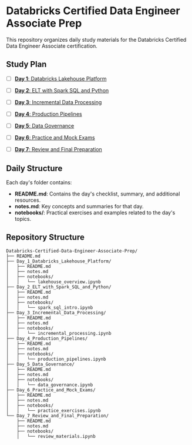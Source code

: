 # Databricks Certified Data Engineer Associate Prep

This repository organizes daily study materials for the Databricks Certified Data Engineer Associate certification.


## Study Plan

- [ ] [**Day 1**: Databricks Lakehouse Platform](./Day_1_Databricks_Lakehouse_Platform/README.md)
- [ ] [**Day 2**: ELT with Spark SQL and Python](./Day_2_ELT_with_Spark_SQL_and_Python/README.md)
- [ ] [**Day 3**: Incremental Data Processing](./Day_3_Incremental_Data_Processing/README.md)
- [ ] [**Day 4**: Production Pipelines](./Day_4_Production_Pipelines/README.md)
- [ ] [**Day 5**: Data Governance](./Day_5_Data_Governance/README.md)
- [ ] [**Day 6**: Practice and Mock Exams](./Day_6_Practice_and_Mock_Exams/README.md)
- [ ] [**Day 7**: Review and Final Preparation](./Day_7_Review_and_Final_Preparation/README.md)


## Daily Structure

Each day's folder contains:
- **README.md**: Contains the day's checklist, summary, and additional resources.
- **notes.md**: Key concepts and summaries for that day.
- **notebooks/**: Practical exercises and examples related to the day's topics.


## Repository Structure

```
Databricks-Certified-Data-Engineer-Associate-Prep/
├── README.md
├── Day_1_Databricks_Lakehouse_Platform/
│   ├── README.md
│   ├── notes.md
│   ├── notebooks/
│   │   └── lakehouse_overview.ipynb
├── Day_2_ELT_with_Spark_SQL_and_Python/
│   ├── README.md
│   ├── notes.md
│   ├── notebooks/
│   │   └── spark_sql_intro.ipynb
├── Day_3_Incremental_Data_Processing/
│   ├── README.md
│   ├── notes.md
│   ├── notebooks/
│   │   └── incremental_processing.ipynb
├── Day_4_Production_Pipelines/
│   ├── README.md
│   ├── notes.md
│   ├── notebooks/
│   │   └── production_pipelines.ipynb
├── Day_5_Data_Governance/
│   ├── README.md
│   ├── notes.md
│   ├── notebooks/
│   │   └── data_governance.ipynb
├── Day_6_Practice_and_Mock_Exams/
│   ├── README.md
│   ├── notes.md
│   ├── notebooks/
│   │   └── practice_exercises.ipynb
└── Day_7_Review_and_Final_Preparation/
    ├── README.md
    ├── notes.md
    ├── notebooks/
    │   └── review_materials.ipynb
```
